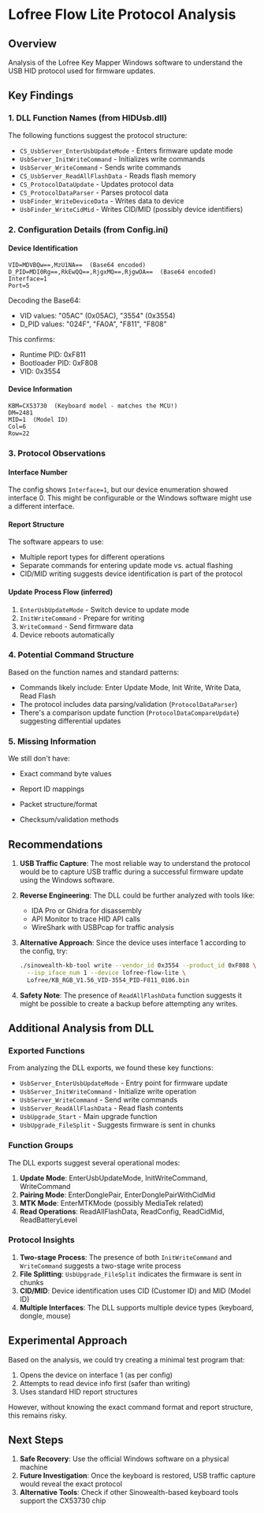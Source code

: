 # Lofree Flow Lite Protocol Analysis

## Overview
Analysis of the Lofree Key Mapper Windows software to understand the USB HID protocol used for firmware updates.

## Key Findings

### 1. DLL Function Names (from HIDUsb.dll)
The following functions suggest the protocol structure:

- `CS_UsbServer_EnterUsbUpdateMode` - Enters firmware update mode
- `UsbServer_InitWriteCommand` - Initializes write commands
- `UsbServer_WriteCommand` - Sends write commands
- `CS_UsbServer_ReadAllFlashData` - Reads flash memory
- `CS_ProtocolDataUpdate` - Updates protocol data
- `CS_ProtocolDataParser` - Parses protocol data
- `UsbFinder_WriteDeviceData` - Writes data to device
- `UsbFinder_WriteCidMid` - Writes CID/MID (possibly device identifiers)

### 2. Configuration Details (from Config.ini)

#### Device Identification
```
VID=MDVBQw==,MzU1NA==  (Base64 encoded)
D_PID=MDI0Rg==,RkEwQQ==,RjgxMQ==,RjgwOA==  (Base64 encoded)
Interface=1
Port=5
```

Decoding the Base64:
- VID values: "05AC" (0x05AC), "3554" (0x3554)
- D_PID values: "024F", "FA0A", "F811", "F808"

This confirms:
- Runtime PID: 0xF811
- Bootloader PID: 0xF808
- VID: 0x3554

#### Device Information
```
KBM=CX53730  (Keyboard model - matches the MCU!)
DM=2481
MID=1  (Model ID)
Col=6
Row=22
```

### 3. Protocol Observations

#### Interface Number
The config shows `Interface=1`, but our device enumeration showed interface 0. This might be configurable or the Windows software might use a different interface.

#### Report Structure
The software appears to use:
- Multiple report types for different operations
- Separate commands for entering update mode vs. actual flashing
- CID/MID writing suggests device identification is part of the protocol

#### Update Process Flow (inferred)
1. `EnterUsbUpdateMode` - Switch device to update mode
2. `InitWriteCommand` - Prepare for writing
3. `WriteCommand` - Send firmware data
4. Device reboots automatically

### 4. Potential Command Structure

Based on the function names and standard patterns:
- Commands likely include: Enter Update Mode, Init Write, Write Data, Read Flash
- The protocol includes data parsing/validation (`ProtocolDataParser`)
- There's a comparison update function (`ProtocolDataCompareUpdate`) suggesting differential updates

### 5. Missing Information

We still don't have:
- Exact command byte values

- Report ID mappings
- Packet structure/format
- Checksum/validation methods

## Recommendations

1. **USB Traffic Capture**: The most reliable way to understand the protocol would be to capture USB traffic during a successful firmware update using the Windows software.

2. **Reverse Engineering**: The DLL could be further analyzed with tools like:
   - IDA Pro or Ghidra for disassembly
   - API Monitor to trace HID API calls
   - WireShark with USBPcap for traffic analysis

3. **Alternative Approach**: Since the device uses interface 1 according to the config, try:
   ```bash
   ./sinowealth-kb-tool write --vendor_id 0x3554 --product_id 0xF808 \
     --isp_iface_num 1 --device lofree-flow-lite \
     Lofree/KB_RGB_V1.56_VID-3554_PID-F811_0106.bin
   ```

4. **Safety Note**: The presence of `ReadAllFlashData` function suggests it might be possible to create a backup before attempting any writes.

## Additional Analysis from DLL

### Exported Functions
From analyzing the DLL exports, we found these key functions:
- `UsbServer_EnterUsbUpdateMode` - Entry point for firmware update
- `UsbServer_InitWriteCommand` - Initialize write operation
- `UsbServer_WriteCommand` - Send write commands
- `UsbServer_ReadAllFlashData` - Read flash contents
- `UsbUpgrade_Start` - Main upgrade function
- `UsbUpgrade_FileSplit` - Suggests firmware is sent in chunks

### Function Groups
The DLL exports suggest several operational modes:
1. **Update Mode**: EnterUsbUpdateMode, InitWriteCommand, WriteCommand
2. **Pairing Mode**: EnterDonglePair, EnterDonglePairWithCidMid
3. **MTK Mode**: EnterMTKMode (possibly MediaTek related)
4. **Read Operations**: ReadAllFlashData, ReadConfig, ReadCidMid, ReadBatteryLevel

### Protocol Insights
1. **Two-stage Process**: The presence of both `InitWriteCommand` and `WriteCommand` suggests a two-stage write process
2. **File Splitting**: `UsbUpgrade_FileSplit` indicates the firmware is sent in chunks
3. **CID/MID**: Device identification uses CID (Customer ID) and MID (Model ID)
4. **Multiple Interfaces**: The DLL supports multiple device types (keyboard, dongle, mouse)

## Experimental Approach

Based on the analysis, we could try creating a minimal test program that:
1. Opens the device on interface 1 (as per config)
2. Attempts to read device info first (safer than writing)
3. Uses standard HID report structures

However, without knowing the exact command format and report structure, this remains risky.

## Next Steps

1. **Safe Recovery**: Use the official Windows software on a physical machine
2. **Future Investigation**: Once the keyboard is restored, USB traffic capture would reveal the exact protocol
3. **Alternative Tools**: Check if other Sinowealth-based keyboard tools support the CX53730 chip
